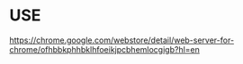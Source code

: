 # USE

https://chrome.google.com/webstore/detail/web-server-for-chrome/ofhbbkphhbklhfoeikjpcbhemlocgigb?hl=en